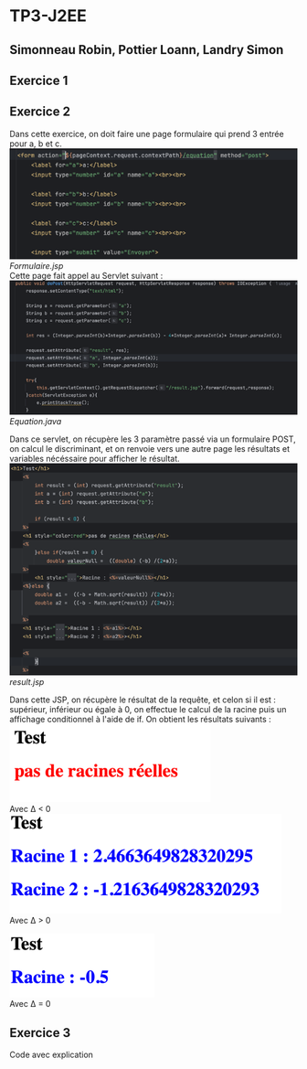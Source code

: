 # TP3-J2EE 
## Simonneau Robin, Pottier Loann, Landry Simon

## **Exercice 1**

## **Exercice 2**
Dans cette exercice, on doit faire une page formulaire qui prend 3 entrée pour a, b et c.  
![image1](images/EX2_2.png)
*Formulaire.jsp*  
Cette page fait appel au Servlet suivant :
![image1](images/EX2_1.png)
*Equation.java*

Dans ce servlet, on récupère les 3 paramètre passé via un formulaire POST, on calcul le discriminant, et on renvoie vers une autre page les résultats et variables nécéssaire pour afficher le résultat.
![image1](images/EX2_3.png)
*result.jsp*

Dans cette JSP, on récupère le résultat de la requête, et celon si il est : supérieur, inférieur ou égale à 0, on effectue le calcul de la racine puis un affichage conditionnel à l'aide de if.
On obtient les résultats suivants :  
![image1](images/EX2_4.png)  
Avec ∆ < 0  
![image1](images/EX2_5.png)  
Avec ∆ > 0  

![image1](images/EX2_6.png)  
Avec ∆ = 0  

## **Exercice 3**
Code avec explication